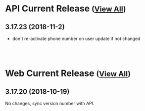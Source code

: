 
# API Current Release <small>([View All](/API.md))</small>
## 3.17.23 (2018-11-2)
- don't re-activate phone number on user update if not changed

<br><br>
# Web Current Release <small>([View All](/Web.md))</small>
## 3.17.20 (2018-10-19)
No changes, sync version number with API. 

  